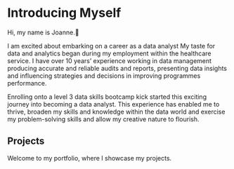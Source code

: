 # Introducing Myself

Hi, my name is Joanne.👋

I am excited about embarking on a career as a data analyst
My taste for data and analytics began during my employment within the healthcare service. I have over 10 years’ experience working in data management producing accurate and reliable audits and reports, presenting data insights and influencing strategies and decisions in improving programmes performance.

Enrolling onto a level 3 data skills bootcamp kick started this exciting journey into becoming a data analyst. This experience has enabled me to thrive, broaden my skills and knowledge within the data world and exercise my problem-solving skills and allow my creative nature to flourish.


## Projects

Welcome to my portfolio, where I showcase my projects.

<!---
joanneabioye/joanneabioye is a ✨ special ✨ repository because its `README.md` (this file) appears on your GitHub profile.
You can click the Preview link to take a look at your changes.
--->
